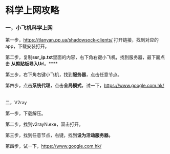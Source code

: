 # 科学上网攻略

### 一，小飞机科学上网

第一步，https://tlanyan.pp.ua/shadowsock-clients/ 打开链接，找到对应的app，下载安装打开。

第二步，复制**ssr_ip.txt**里面的内容，右下角右键小飞机，找到服务器，最下面点击 **从剪贴板导入Ur**l。****

第三步，右下角右键小飞机，找到**服务器**，点击任意节点。

第四步，点击**系统代理**，点击**全局模式**，试一下，https://www.google.com.hk/

###### 



二，V2ray

第一步，下载解压。

第二步，找到v2rayN.exe，双击打开。

第三步，找到任意节点，右键，找到**设为活动服务器。**

第四步，试一下，https://www.google.com.hk/

###### 